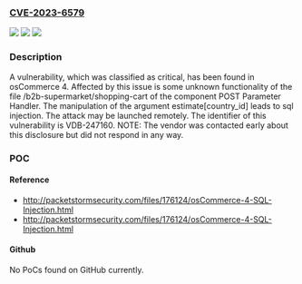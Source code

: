 ### [CVE-2023-6579](https://cve.mitre.org/cgi-bin/cvename.cgi?name=CVE-2023-6579)
![](https://img.shields.io/static/v1?label=Product&message=osCommerce&color=blue)
![](https://img.shields.io/static/v1?label=Version&message=%3D%204%20&color=brighgreen)
![](https://img.shields.io/static/v1?label=Vulnerability&message=CWE-89%20SQL%20Injection&color=brighgreen)

### Description

A vulnerability, which was classified as critical, has been found in osCommerce 4. Affected by this issue is some unknown functionality of the file /b2b-supermarket/shopping-cart of the component POST Parameter Handler. The manipulation of the argument estimate[country_id] leads to sql injection. The attack may be launched remotely. The identifier of this vulnerability is VDB-247160. NOTE: The vendor was contacted early about this disclosure but did not respond in any way.

### POC

#### Reference
- http://packetstormsecurity.com/files/176124/osCommerce-4-SQL-Injection.html
- http://packetstormsecurity.com/files/176124/osCommerce-4-SQL-Injection.html

#### Github
No PoCs found on GitHub currently.

